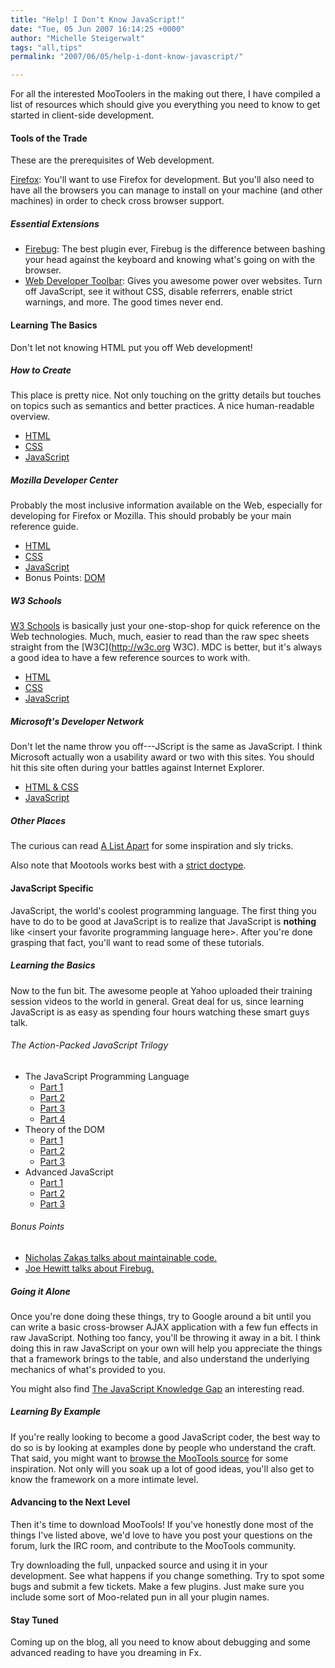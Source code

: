 ```yaml
---
title: "Help! I Don't Know JavaScript!"
date: "Tue, 05 Jun 2007 16:14:25 +0000"
author: "Michelle Steigerwalt"
tags: "all,tips"
permalink: "2007/06/05/help-i-dont-know-javascript/"

---
```

For all the interested MooToolers in the making out there, I have compiled a list of resources which should give you everything you need to know to get started in client-side development.

<!--more-->

#### Tools of the Trade
These are the prerequisites of Web development.

[Firefox](http://www.getfirefox.com):  You'll want to use Firefox for development.  But you'll also need to have all the browsers you can manage to install on your machine (and other machines) in order to check cross browser support.

##### Essential Extensions
* [Firebug](http://www.getfirebug.com): The best plugin ever, Firebug is the difference between bashing your head against the keyboard and knowing what's going on with the browser.
* [Web Developer Toolbar](https://addons.mozilla.org/en-US/firefox/addon/60): Gives you awesome power over websites.  Turn off JavaScript, see it without CSS, disable referrers, enable strict warnings, and more.  The good times never end.
 
#### Learning The Basics
Don't let not knowing HTML put you off Web development!

##### How to Create
This place is pretty nice.  Not only touching on the gritty details but touches on topics such as semantics and better practices.  A nice human-readable overview.

* [HTML](http://www.howtocreate.co.uk/tutorials/html/basics)
* [CSS](http://www.howtocreate.co.uk/tutorials/css/introduction)
* [JavaScript](http://www.howtocreate.co.uk/tutorials/javascript/important)

##### Mozilla Developer Center
Probably the most inclusive information available on the Web, especially for developing for Firefox or Mozilla.  This should probably be your main reference guide.

* [HTML](http://developer.mozilla.org/en/docs/HTML)
* [CSS](http://developer.mozilla.org/en/docs/CSS)
* [JavaScript](http://developer.mozilla.org/en/docs/JavaScript)
* Bonus Points: [DOM](http://developer.mozilla.org/en/docs/DOM)

##### W3 Schools
[W3 Schools](http://w3schools.com/ "W3 Schools") is basically just your one-stop-shop for quick reference on the Web technologies.  Much, much, easier to read than the raw spec sheets straight from the [W3C](http://w3c.org W3C).  MDC is better, but it's always a good idea to have a few reference sources to work with.

* [HTML](http://w3schools.com/html/default.asp)
* [CSS](http://w3schools.com/css/default.asp)
* [JavaScript](http://w3schools.com/js/default.asp)

##### Microsoft's Developer Network
Don't let the name throw you off---JScript is the same as JavaScript.  I think Microsoft actually won a usability award or two with this sites.  You should hit this site often during your battles against Internet Explorer.

* [HTML &amp; CSS](http://msdn2.microsoft.com/en-us/library/aa155093.aspx)
* [JavaScript](http://msdn2.microsoft.com/en-us/library/yek4tbz0.aspx)

##### Other Places
The curious can read [A List Apart](http://alistapart.com) for some inspiration and sly tricks.

Also note that Mootools works best with a [strict doctype](http://forum.mootools.net/viewtopic.php?id=1964#post-11124).

#### JavaScript Specific
JavaScript, the world's coolest programming language.  The first thing you have to do to be good at JavaScript is to realize that JavaScript is **nothing** like &lt;insert your favorite programming language here&gt;.  After you're done grasping that fact, you'll want to read some of these tutorials.

##### Learning the Basics
Now to the fun bit.  The awesome people at Yahoo uploaded their training session videos to the world in general.  Great deal for us, since learning JavaScript is as easy as spending four hours watching these smart guys talk.

###### The Action-Packed JavaScript Trilogy

* The JavaScript Programming Language
    * [Part 1](http://video.yahoo.com/video/play?vid=111593)
    * [Part 2](http://video.yahoo.com/video/play?vid=111594)
    * [Part 3](http://video.yahoo.com/video/play?vid=111595)
    * [Part 4](http://video.yahoo.com/video/play?vid=111596)
* Theory of the DOM
    * [Part 1](http://video.yahoo.com/video/play?vid=111582)
    * [Part 2](http://video.yahoo.com/video/play?vid=111583)
    * [Part 3](http://video.yahoo.com/video/play?vid=111584)
* Advanced JavaScript
    * [Part 1](http://video.yahoo.com/video/play?vid=111585)
    * [Part 2](http://video.yahoo.com/video/play?vid=111586)
    * [Part 3](http://video.yahoo.com/video/play?vid=111587)

###### Bonus Points
* [Nicholas Zakas talks about maintainable code.](http://video.yahoo.com/video/play?vid=568351)
* [Joe Hewitt talks about Firebug.](http://video.yahoo.com/video/play?vid=111597)

##### Going it Alone
Once you're done doing these things, try to Google around a bit until you can write a basic cross-browser AJAX application with a few fun effects in raw JavaScript.  Nothing too fancy, you'll be throwing it away in a bit.  I think doing this in raw JavaScript on your own will help you appreciate the things that a framework brings to the table, and also understand the underlying mechanics of what's provided to you.

You might also find [The JavaScript Knowledge Gap](http://www.b-list.org/weblog/2007/02/16/javascript-knowledge-gap) an interesting read.

##### Learning By Example
If you're really looking to become a good JavaScript coder, the best way to do so is by looking at examples done by people who understand the craft.  That said, you might want to [browse the MooTools source](http://dev.mootools.net/browser/trunk) for some inspiration.  Not only will you soak up a lot of good ideas, you'll also get to know the framework on a more intimate level.  

#### Advancing to the Next Level
Then it's time to download MooTools!  If you've honestly done most of the things I've listed above, we'd love to have you post your questions on the forum, lurk the IRC room, and contribute to the MooTools community.

Try downloading the full, unpacked source and using it in your development.  See what happens if you change something.  Try to spot some bugs and submit a few tickets.  Make a few plugins.  Just make sure you include some sort of Moo-related pun in all your plugin names.

#### Stay Tuned
Coming up on the blog, all you need to know about debugging and some advanced reading to have you dreaming in Fx.
